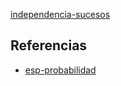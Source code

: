 [independencia-sucesos](pdf/independencia-sucesos.pdf)

## Referencias
- [esp-probabilidad](./esp-probabilidad.md)
